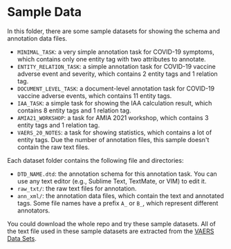 # Sample Data

In this folder, there are some sample datasets for showing the schema and annotation data files.

* `MINIMAL_TASK`: a very simple annotation task for COVID-19 symptoms, which contains only one entity tag with two attributes to annotate.
* `ENTITY_RELATION_TASK`: a simple annotation task for COVID-19 vaccine adverse event and severity, which contains 2 entity tags and 1 relation tag.
* `DOCUMENT_LEVEL_TASK`: a document-level annotation task for COVID-19 vaccine adverse events, which contains 11 entity tags.
* `IAA_TASK`: a simple task for showing the IAA calculation result, which contains 8 entity tags and 1 relation tag.
* `AMIA21_WORKSHOP`: a task for AMIA 2021 workshop, which contains 3 entity tags and 1 relation tag.
* `VAERS_20_NOTES`: a task for showing statistics, which contains a lot of entity tags. Due the number of annotation files, this sample doesn't contain the raw text files.

Each dataset folder contains the following file and directories:

* `DTD_NAME.dtd`: the annotation schema for this annotation task. You can use any text editor (e.g., Sublime Text, TextMate, or VIM) to edit it.
* `raw_txt/`: the raw text files for annotation.
* `ann_xml/`: the annotation data files, which contain the text and annotated tags. Some file names have a prefix `A_` or `B_`, which represent different annotators.

You could download the whole repo and try these sample datasets. All of the text file used in these sample datasets are extracted from the [VAERS Data Sets](https://vaers.hhs.gov/data.html).